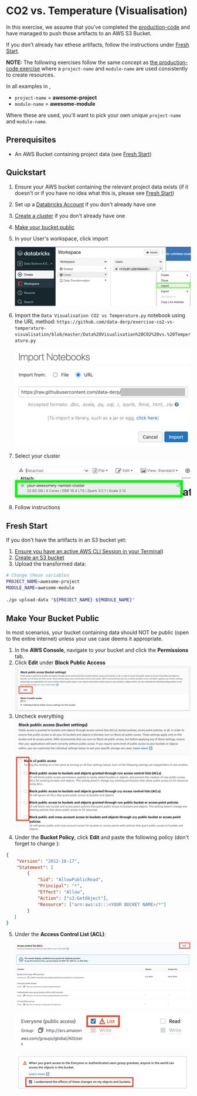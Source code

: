 # CO2 vs. Temperature (Visualisation)
In this exercise, we assume that you've completed the [production-code](https://github.com/data-derp/exercise-co2-vs-temperature-production-code) and have managed to push those artifacts to an AWS S3 Bucket. 

If you don't already hav ethese artifacts, follow the instructions under [Fresh Start](#fresh-start).

**NOTE:** The following exercises follow the same concept as [the production-code exercise](https://github.com/data-derp/exercise-co2-vs-temperature-production-code) where a `project-name` and `module-name` are used consistently to create resources.

In all examples in ,
* `project-name` = **awesome-project**
* `module-name` = **awesome-module**

Where these are used, you'll want to pick your own unique `project-name` and `module-name`.

## Prerequisites
* An AWS Bucket containing project data (see [Fresh Start](#fresh-start))

## Quickstart
1. Ensure your AWS bucket containing the relevant project data exists (if it doesn't or if you have no idea what this is, please see [Fresh Start](#fresh-start))
2. Set up a [Databricks Account](https://github.com/data-derp/documentation/blob/master/databricks/README.md) if you don't already have one
3. [Create a cluster](https://github.com/data-derp/documentation/blob/master/databricks/setup-cluster.md) if you don't already have one
4. [Make your bucket public](#make-your-bucket-public)

5. In your User's workspace, click import

   ![databricks-import](https://github.com/data-derp/documentation/blob/master/databricks/assets/databricks-import.png?raw=true)

6. Import the `Data Visualisation CO2 vs Temperature.py` notebook using the URL method: `https://github.com/data-derp/exercise-co2-vs-temperature-visualisation/blob/master/Data%20Visualisation%20CO2%20vs.%20Temperature.py`

   ![databricks-import-url](https://github.com/data-derp/documentation/blob/master/databricks/assets/databricks-import-url.png?raw=true)

7. Select your cluster

   ![databricks-select-cluster.png](https://github.com/data-derp/documentation/blob/master/databricks/assets/databricks-select-cluster.png?raw=true)

8. Follow instructions


## Fresh Start
If you don't have the artifacts in an S3 bucket yet:
1. [Ensure you have an active AWS CLI Session in your Terminal](https://docs.aws.amazon.com/cli/latest/userguide/cli-chap-configure.html))
2. [Create an S3 bucket](https://github.com/data-derp/s3-bucket-aws-cloudformation)
3. Upload the transformed data:
```bash
# Change these variables
PROJECT_NAME=awesome-project
MODULE_NAME=awesome-module

./go upload-data "${PROJECT_NAME}-${MODULE_NAME}"
```

## Make Your Bucket Public
In most scenarios, your bucket containing data should NOT be public (open to the entire internet) unless your use case deems it appropriate.

1. In the **AWS Console**, navigate to your bucket and click the **Permissions** tab.
2. Click **Edit** under **Block Public Access**
    ![block-public-access-edit.png](./assets/block-public-access-edit.png)
3. Uncheck everything
   ![block-public-access-uncheck.png](./assets/block-public-access-uncheck.png)
4. Under the **Bucket Policy**, click **Edit** and paste the following policy (don't forget to change <YOUR BUCKET NAME>):
```json
{
    "Version": "2012-10-17",
    "Statement": [
        {
            "Sid": "AllowPublicRead",
            "Principal": "*",
            "Effect": "Allow",
            "Action": ["s3:GetObject"],
            "Resource": ["arn:aws:s3:::<YOUR BUCKET NAME>/*"]
        }
   ]
}
```
5. Under the **Access Control List (ACL)**:

   ![acl.png](./assets/acl.png)

   ![acl-everyone-list-objects.png](./assets/acl-everyone-list-objects.png)

   ![acl-agree-public.png](./assets/acl-agree-public.png)
    

